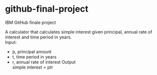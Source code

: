 # github-final-project
IBM GitHub finale project

A calculator that calculates simple interest given principal, annual rate of interest and time period in years.<br />
Input:<br />
   * p, principal amount
   * t, time period in years
   * r, annual rate of interest
Output <br />
   simple interest = p*t*r
